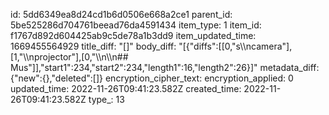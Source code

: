 id: 5dd6349ea8d24cd1b6d0506e668a2ce1
parent_id: 5be525286d704761beead76da4591434
item_type: 1
item_id: f1767d892d604425ab9c5de78a1b3dd9
item_updated_time: 1669455564929
title_diff: "[]"
body_diff: "[{\"diffs\":[[0,\"s\\\ncamera\"],[1,\"\\\nprojector\"],[0,\"\\\n\\\n## Mus\"]],\"start1\":234,\"start2\":234,\"length1\":16,\"length2\":26}]"
metadata_diff: {"new":{},"deleted":[]}
encryption_cipher_text: 
encryption_applied: 0
updated_time: 2022-11-26T09:41:23.582Z
created_time: 2022-11-26T09:41:23.582Z
type_: 13